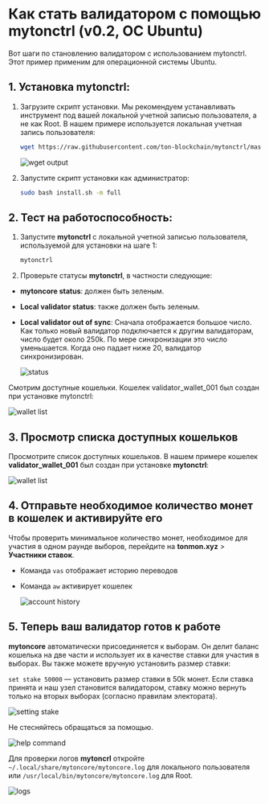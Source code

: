 # Как стать валидатором с помощью mytonctrl (v0.2, ОС Ubuntu)

Вот шаги по становлению валидатором с использованием mytonctrl. Этот пример применим для операционной системы Ubuntu.

## 1. Установка mytonctrl:

1. Загрузите скрипт установки. Мы рекомендуем устанавливать инструмент под вашей локальной учетной записью пользователя, а не как Root. В нашем примере используется локальная учетная запись пользователя:

    ```sh
    wget https://raw.githubusercontent.com/ton-blockchain/mytonctrl/master/scripts/install.sh
    ```

    ![wget output](https://raw.githubusercontent.com/ton-blockchain/mytonctrl/master/screens/manual-ubuntu_wget-ls_ru.png)

2. Запустите скрипт установки как администратор:

    ```sh
    sudo bash install.sh -m full
    ```

## 2. Тест на работоспособность:

1. Запустите **mytonctrl** с локальной учетной записью пользователя, используемой для установки на шаге 1:

    ```sh
    mytonctrl
    ```

2. Проверьте статусы **mytonctrl**, в частности следующие:

* **mytoncore status**: должен быть зеленым.
* **Local validator status**: также должен быть зеленым.
* **Local validator out of sync**: Сначала отображается большое число. Как только новый валидатор подключается к другим валидаторам, число будет около 250k. По мере синхронизации это число уменьшается. Когда оно падает ниже 20, валидатор синхронизирован.

    ![status](https://raw.githubusercontent.com/ton-blockchain/mytonctrl/master/screens/mytonctrl-status.png)

Смотрим доступные кошельки. Кошелек validator_wallet_001 был создан при установке mytonctrl:

![wallet list](https://raw.githubusercontent.com/ton-blockchain/mytonctrl/master/screens/manual-ubuntu_mytonctrl-wl_ru.png)

## 3. Просмотр списка доступных кошельков
Просмотрите список доступных кошельков. В нашем примере кошелек **validator_wallet_001** был создан при установке **mytonctrl**:

![wallet list](https://raw.githubusercontent.com/ton-blockchain/mytonctrl/master/screens/manual-ubuntu_mytonctrl-wl_ru.png)

## 4. Отправьте необходимое количество монет в кошелек и активируйте его
Чтобы проверить минимальное количество монет, необходимое для участия в одном раунде выборов, перейдите на **tonmon.xyz** > **Участники ставок**.

* Команда `vas` отображает историю переводов
* Команда `aw` активирует кошелек

    ![account history](https://raw.githubusercontent.com/ton-blockchain/mytonctrl/master/screens/manual-ubuntu_mytonctrl-vas-aw_ru.png)

## 5. Теперь ваш валидатор готов к работе
**mytoncore** автоматически присоединяется к выборам. Он делит баланс кошелька на две части и использует их в качестве ставки для участия в выборах. Вы также можете вручную установить размер ставки:

`set stake 50000` — установить размер ставки в 50k монет. Если ставка принята и наш узел становится валидатором, ставку можно вернуть только на вторых выборах (согласно правилам электората).

![setting stake](https://raw.githubusercontent.com/ton-blockchain/mytonctrl/master/screens/manual-ubuntu_mytonctrl-set_ru.png)

Не стесняйтесь обращаться за помощью.

![help command](https://raw.githubusercontent.com/ton-blockchain/mytonctrl/master/screens/manual-ubuntu_mytonctrl-help_ru.png)

Для проверки логов **mytoncrl** откройте `~/.local/share/mytoncore/mytoncore.log` для локального пользователя или `/usr/local/bin/mytoncore/mytoncore.log` для Root.

![logs](https://raw.githubusercontent.com/ton-blockchain/mytonctrl/master/screens/manual-ubuntu_mytoncore-log.png)